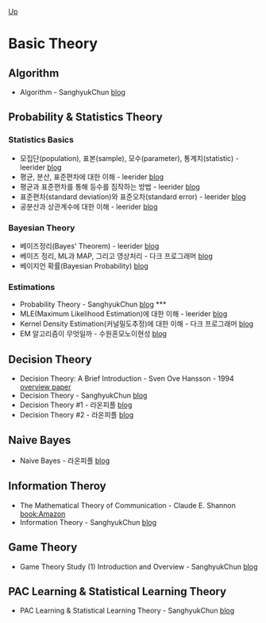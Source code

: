 [Up](index.md)

# Basic Theory

## Algorithm

* Algorithm - SanghyukChun [blog](http://sanghyukchun.github.io/60/)

## Probability & Statistics Theory

### Statistics Basics

* 모집단(population), 표본(sample), 모수(parameter), 통계치(statistic) - leerider  [blog](http://blog.naver.com/PostList.nhn?from=postList&blogId=leerider&categoryNo=59&currentPage=7)
* 평균, 분산, 표준편차에 대한 이해 - leerider [blog](http://blog.naver.com/PostList.nhn?from=postList&blogId=leerider&categoryNo=59&currentPage=31)
* 평균과 표준편차를 통해 등수를 짐작하는 방법 - leerider [blog](http://blog.naver.com/PostList.nhn?from=postList&blogId=leerider&categoryNo=59&currentPage=27)
* 표준편차(standard deviation)와 표준오차(standard error) - leerider [blog](http://blog.naver.com/PostList.nhn?from=postList&blogId=leerider&categoryNo=59&currentPage=6)
* 공분산과 상관계수에 대한 이해 - leerider [blog](http://blog.naver.com/PostList.nhn?from=postList&blogId=leerider&categoryNo=59&currentPage=30)

### Bayesian Theory

* 베이즈정리(Bayes' Theorem) - leerider [blog](http://blog.naver.com/PostList.nhn?from=postList&blogId=leerider&categoryNo=59&currentPage=22)
* 베이즈 정리, ML과 MAP, 그리고 영상처리 - 다크 프로그래머 [blog](http://darkpgmr.tistory.com/62?category=761008)
* 베이지언 확률(Bayesian Probability) [blog](http://darkpgmr.tistory.com/119?category=761008)

### Estimations

* Probability Theory - SanghyukChun [blog](http://sanghyukchun.github.io/58/) ***
* MLE(Maximum Likelihood Estimation)에 대한 이해 - leerider [blog](http://blog.naver.com/PostView.nhn?blogId=leerider&logNo=100189193480)
* Kernel Density Estimation(커널밀도추정)에 대한 이해 - 다크 프로그래머 [blog](http://darkpgmr.tistory.com/147?category=761008)
* EM 알고리즘이 무엇일까 - 수원혼모노이현성 [blog](https://ita9naiwa.github.io/%ED%86%B5%EA%B3%84/2018/03/21/EM.html)

## Decision Theory

* Decision Theory: A Brief Introduction - Sven Ove Hansson - 1994 [overview paper](https://people.kth.se/~soh/decisiontheory.pdf)
* Decision Theory - SanghyukChun [blog](http://sanghyukchun.github.io/61/)
* Decision Theory #1 - 라온피플 [blog](https://laonple.blog.me/220847975603)
* Decision Theory #2 - 라온피플 [blog](https://laonple.blog.me/220847975603)

## Naive Bayes

* Naive Bayes - 라온피플 [blog](https://laonple.blog.me/220850892431)

## Information Theroy

* The Mathematical Theory of Communication - Claude E. Shannon [book:Amazon](https://www.amazon.com/Mathematical-Theory-Communication-Claude-Shannon/dp/0252725484)
* Information Theory - SanghyukChun [blog](http://sanghyukchun.github.io/62/) 


## Game Theory

* Game Theory Study (1) Introduction and Overview - SanghyukChun [blog](http://sanghyukchun.github.io/101/)


## PAC Learning & Statistical Learning Theory

* PAC Learning & Statistical Learning Theory - SanghyukChun [blog](http://sanghyukchun.github.io/66/)

